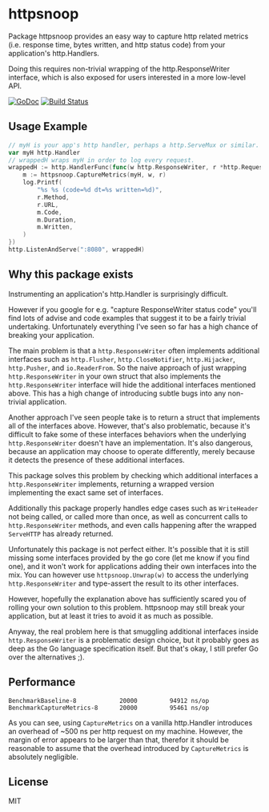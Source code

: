 # httpsnoop

Package httpsnoop provides an easy way to capture http related metrics (i.e.
response time, bytes written, and http status code) from your application's
http.Handlers.

Doing this requires non-trivial wrapping of the http.ResponseWriter interface,
which is also exposed for users interested in a more low-level API.

[![GoDoc](https://godoc.org/github.com/felixge/httpsnoop?status.svg)](https://godoc.org/github.com/felixge/httpsnoop)
[![Build Status](https://travis-ci.org/felixge/httpsnoop.svg?branch=master)](https://travis-ci.org/felixge/httpsnoop)

## Usage Example

```go
// myH is your app's http handler, perhaps a http.ServeMux or similar.
var myH http.Handler
// wrappedH wraps myH in order to log every request.
wrappedH := http.HandlerFunc(func(w http.ResponseWriter, r *http.Request) {
	m := httpsnoop.CaptureMetrics(myH, w, r)
	log.Printf(
		"%s %s (code=%d dt=%s written=%d)",
		r.Method,
		r.URL,
		m.Code,
		m.Duration,
		m.Written,
	)
})
http.ListenAndServe(":8080", wrappedH)
```

## Why this package exists

Instrumenting an application's http.Handler is surprisingly difficult.

However if you google for e.g. "capture ResponseWriter status code" you'll find
lots of advise and code examples that suggest it to be a fairly trivial
undertaking. Unfortunately everything I've seen so far has a high chance of
breaking your application.

The main problem is that a `http.ResponseWriter` often implements additional
interfaces such as `http.Flusher`, `http.CloseNotifier`, `http.Hijacker`, `http.Pusher`, and
`io.ReaderFrom`. So the naive approach of just wrapping `http.ResponseWriter`
in your own struct that also implements the `http.ResponseWriter` interface
will hide the additional interfaces mentioned above. This has a high change of
introducing subtle bugs into any non-trivial application.

Another approach I've seen people take is to return a struct that implements
all of the interfaces above. However, that's also problematic, because it's
difficult to fake some of these interfaces behaviors when the underlying
`http.ResponseWriter` doesn't have an implementation. It's also dangerous,
because an application may choose to operate differently, merely because it
detects the presence of these additional interfaces.

This package solves this problem by checking which additional interfaces a
`http.ResponseWriter` implements, returning a wrapped version implementing the
exact same set of interfaces.

Additionally this package properly handles edge cases such as `WriteHeader` not
being called, or called more than once, as well as concurrent calls to
`http.ResponseWriter` methods, and even calls happening after the wrapped
`ServeHTTP` has already returned.

Unfortunately this package is not perfect either. It's possible that it is
still missing some interfaces provided by the go core (let me know if you find
one), and it won't work for applications adding their own interfaces into the
mix. You can however use `httpsnoop.Unwrap(w)` to access the underlying
`http.ResponseWriter` and type-assert the result to its other interfaces.

However, hopefully the explanation above has sufficiently scared you of rolling
your own solution to this problem. httpsnoop may still break your application,
but at least it tries to avoid it as much as possible.

Anyway, the real problem here is that smuggling additional interfaces inside
`http.ResponseWriter` is a problematic design choice, but it probably goes as
deep as the Go language specification itself. But that's okay, I still prefer
Go over the alternatives ;).

## Performance

```
BenchmarkBaseline-8      	   20000	     94912 ns/op
BenchmarkCaptureMetrics-8	   20000	     95461 ns/op
```

As you can see, using `CaptureMetrics` on a vanilla http.Handler introduces an
overhead of ~500 ns per http request on my machine. However, the margin of
error appears to be larger than that, therefor it should be reasonable to
assume that the overhead introduced by `CaptureMetrics` is absolutely
negligible.

## License

MIT
